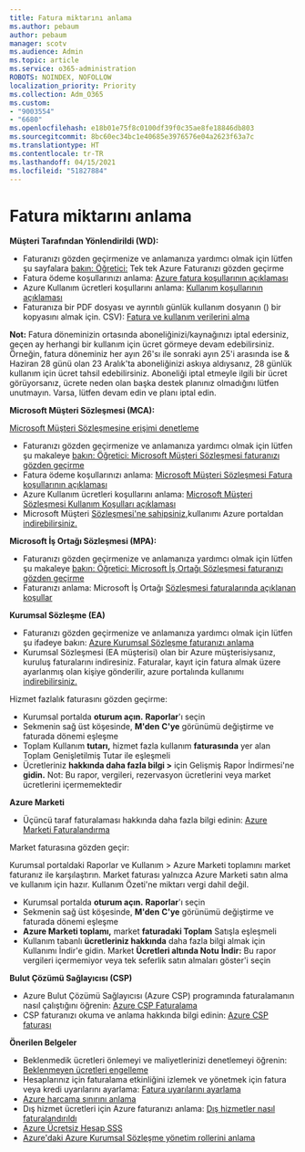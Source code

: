 ```yaml
---
title: Fatura miktarını anlama
ms.author: pebaum
author: pebaum
manager: scotv
ms.audience: Admin
ms.topic: article
ms.service: o365-administration
ROBOTS: NOINDEX, NOFOLLOW
localization_priority: Priority
ms.collection: Adm_O365
ms.custom:
- "9003554"
- "6680"
ms.openlocfilehash: e18b01e75f8c0100df39f0c35ae8fe18846db803
ms.sourcegitcommit: 8bc60ec34bc1e40685e3976576e04a2623f63a7c
ms.translationtype: HT
ms.contentlocale: tr-TR
ms.lasthandoff: 04/15/2021
ms.locfileid: "51827884"
---
```

# <a name="understand-billing-amount"></a>Fatura miktarını anlama

**Müşteri Tarafından Yönlendirildi (WD):**

- Faturanızı gözden geçirmenize ve anlamanıza yardımcı olmak için lütfen şu sayfalara [bakın: Öğretici:](https://docs.microsoft.com/azure/cost-management-billing/understand/review-individual-bill?WT.mc_id=Portal-Microsoft_Azure_Support) Tek tek Azure Faturanızı gözden geçirme
- Fatura ödeme koşullarınızı anlama: [Azure fatura koşullarının açıklaması](https://docs.microsoft.com/azure/cost-management-billing/understand/understand-invoice?WT.mc_id=Portal-Microsoft_Azure_Support)
- Azure Kullanım ücretleri koşullarını anlama: [Kullanım koşullarının açıklaması](https://docs.microsoft.com/azure/cost-management-billing/understand/understand-usage?WT.mc_id=Portal-Microsoft_Azure_Support)
- Faturanıza bir PDF dosyası ve ayrıntılı günlük kullanım dosyanın () bir kopyasını almak için. CSV): [Fatura ve kullanım verilerini alma](https://docs.microsoft.com/azure/billing/billing-download-azure-invoice-daily-usage-date?WT.mc_id=Portal-Microsoft_Azure_Support)

**Not:** Fatura döneminizin ortasında aboneliğinizi/kaynağınızı iptal edersiniz, geçen ay herhangi bir kullanım için ücret görmeye devam edebilirsiniz. Örneğin, fatura döneminiz her ayın 26'sı ile sonraki ayın 25'i arasında ise & Haziran 28 günü olan 23 Aralık'ta aboneliğinizi askıya aldıysanız, 28 günlük kullanım için ücret tahsil edebilirsiniz. Aboneliği iptal etmeyle ilgili bir ücret görüyorsanız, ücrete neden olan başka destek planınız olmadığını lütfen unutmayın. Varsa, lütfen devam edin ve planı iptal edin.

**Microsoft Müşteri Sözleşmesi (MCA):**

[Microsoft Müşteri Sözleşmesine erişimi denetleme](https://docs.microsoft.com/azure/cost-management-billing/manage/download-azure-invoice-daily-usage-date?WT.mc_id=Portal-Microsoft_Azure_Support#check-access-to-a-microsoft-customer-agreement)

- Faturanızı gözden geçirmenize ve anlamanıza yardımcı olmak için lütfen şu makaleye [bakın: Öğretici: Microsoft Müşteri Sözleşmesi faturanızı gözden geçirme](https://docs.microsoft.com/azure/cost-management-billing/understand/review-customer-agreement-bill?WT.mc_id=Portal-Microsoft_Azure_Support)
- Fatura ödeme koşullarınızı anlama: [Microsoft Müşteri Sözleşmesi Fatura koşullarının açıklaması](https://docs.microsoft.com/azure/cost-management-billing/understand/mca-understand-your-invoice?WT.mc_id=Portal-Microsoft_Azure_Support)
- Azure Kullanım ücretleri koşullarını anlama: [Microsoft Müşteri Sözleşmesi Kullanım Koşulları açıklaması](https://docs.microsoft.com/azure/cost-management-billing/understand/mca-understand-your-usage?WT.mc_id=Portal-Microsoft_Azure_Support)
- Microsoft Müşteri [Sözleşmesi'ne sahipsiniz,](https://docs.microsoft.com/azure/cost-management-billing/manage/download-azure-invoice-daily-usage-date?WT.mc_id=Portal-Microsoft_Azure_Support#check-access-to-a-microsoft-customer-agreement)kullanımı Azure portaldan [indirebilirsiniz.](https://portal.azure.com/)

**Microsoft İş Ortağı Sözleşmesi (MPA):**

- Faturanızı gözden geçirmenize ve anlamanıza yardımcı olmak için lütfen şu makaleye [bakın: Öğretici: Microsoft İş Ortağı Sözleşmesi faturanızı gözden geçirme](https://docs.microsoft.com/azure/cost-management-billing/understand/review-partner-agreement-bill?WT.mc_id=Portal-Microsoft_Azure_Support)
- Faturanızı anlama: Microsoft İş Ortağı [Sözleşmesi faturalarında açıklanan koşullar](https://docs.microsoft.com/azure/cost-management-billing/understand/mpa-invoice-terms?WT.mc_id=Portal-Microsoft_Azure_Support)

**Kurumsal Sözleşme (EA)**

- Faturanızı gözden geçirmenize ve anlamanıza yardımcı olmak için lütfen şu ifadeye bakın: [Azure Kurumsal Sözleşme faturanızı anlama](https://docs.microsoft.com/azure/cost-management-billing/understand/review-enterprise-agreement-bill?WT.mc_id=Portal-Microsoft_Azure_Support)
- Kurumsal Sözleşmesi (EA müşterisi) olan bir Azure müşterisiysanız, kuruluş faturalarını indiresiniz. Faturalar, kayıt için fatura almak üzere ayarlanmış olan kişiye gönderilir, azure portalında kullanımı [indirebilirsiniz.](https://portal.azure.com/)

Hizmet fazlalık faturasını gözden geçirme:

- Kurumsal portalda **oturum açın.** **Raporlar**'ı seçin
- Sekmenin sağ üst köşesinde, **M'den** **C'ye** görünümü değiştirme ve faturada dönemi eşleşme
- Toplam Kullanım **tutarı,** hizmet fazla kullanım **faturasında** yer alan Toplam Genişletilmiş Tutar ile eşleşmeli
- Ücretleriniz **hakkında daha fazla bilgi >** için Gelişmiş Rapor İndirmesi'ne **gidin.** Not: Bu rapor, vergileri, rezervasyon ücretlerini veya market ücretlerini içermemektedir

**Azure Marketi**

- Üçüncü taraf faturalaması hakkında daha fazla bilgi edinin: [Azure Marketi Faturalandırma](https://docs.microsoft.com/azure/billing/billing-understand-your-azure-marketplace-charges?WT.mc_id=Portal-Microsoft_Azure_Support)

Market faturasına gözden geçir:

Kurumsal portaldaki Raporlar ve Kullanım > Azure Marketi toplamını market faturanız ile karşılaştırın. Market faturası yalnızca Azure Marketi satın alma ve kullanım için hazır. Kullanım Özeti'ne miktarı vergi dahil değil.

- Kurumsal portalda **oturum açın.** **Raporlar**'ı seçin
- Sekmenin sağ üst köşesinde, **M'den** **C'ye** görünümü değiştirme ve faturada dönemi eşleşme
- **Azure Marketi toplamı,** market **faturadaki Toplam** Satışla eşleşmeli
- Kullanım tabanlı **ücretleriniz hakkında** daha fazla bilgi almak için Kullanımı İndir'e gidin. Market **Ücretleri altında Notu** **İndir:** Bu rapor vergileri içermemiyor veya tek seferlik satın almaları göster'i seçin

**Bulut Çözümü Sağlayıcısı (CSP)**

- Azure Bulut Çözümü Sağlayıcısı (Azure CSP) programında faturalamanın nasıl çalıştığını öğrenin: [Azure CSP Faturalama](https://docs.microsoft.com/azure/cloud-solution-provider/billing/azure-csp-billing-overview?WT.mc_id=Portal-Microsoft_Azure_Support)
- CSP faturanızı okuma ve anlama hakkında bilgi edinin: [Azure CSP faturası](https://docs.microsoft.com/azure/cloud-solution-provider/billing/azure-csp-invoice?WT.mc_id=Portal-Microsoft_Azure_Support)

**Önerilen Belgeler**

- Beklenmedik ücretleri önlemeyi ve maliyetlerinizi denetlemeyi öğrenin: [Beklenmeyen ücretleri engelleme](https://docs.microsoft.com/azure/cost-management-billing/manage/getting-started?WT.mc_id=Portal-Microsoft_Azure_Support)
- Hesaplarınız için faturalama etkinliğini izlemek ve yönetmek için fatura veya kredi uyarılarını ayarlama: [Fatura uyarılarını ayarlama](https://docs.microsoft.com/azure/cost-management-billing/costs/cost-mgt-alerts-monitor-usage-spending?WT.mc_id=Portal-Microsoft_Azure_Support)
- [Azure harcama sınırını anlama](https://docs.microsoft.com/azure/cost-management-billing/manage/spending-limit?WT.mc_id=Portal-Microsoft_Azure_Support)
- Dış hizmet ücretleri için Azure faturanızı anlama: [Dış hizmetler nasıl faturalandırıldı](https://docs.microsoft.com/azure/cost-management-billing/understand/understand-azure-marketplace-charges?WT.mc_id=Portal-Microsoft_Azure_Support)
- [Azure Ücretsiz Hesap SSS](https://azure.microsoft.com/free/free-account-faq/)
- [Azure'daki Azure Kurumsal Sözleşme yönetim rollerini anlama](https://docs.microsoft.com/azure/cost-management-billing/manage/understand-ea-roles?WT.mc_id=Portal-Microsoft_Azure_Support)